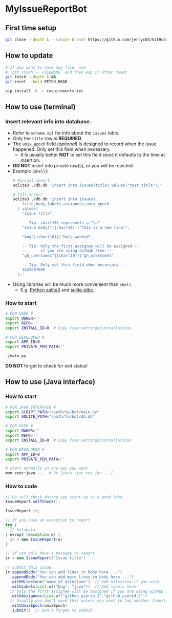 # MyIssueReportBot

## First time setup

```sh
git clone --depth 1 --single-branch https://github.com/jerryc05/GitHubIssueReportBot.git
```
## How to update

```sh
# If you want to save any file, use
# `git stash -- FILENAME` and then pop it after reset
git fetch --depth 1 &&
git reset --hard FETCH_HEAD

pip install -U -r requirements.txt
```

## How to use (terminal)

### Insert relevant info into database.
- Refer to `schema.sql` for info about the `issues` table.
- Only the `title` row is __REQUIRED__.
- The `unix_epoch` field (_optional_) is designed to record when the issue happened. Only set this field when necessary.
  - It is usually better __NOT__ to set this field since it defaults to the time at insertion.
- __DO NOT__ insert into private row(s), or you will be rejected.
- Example (`shell`):
  ```sh
  # Minimal insert
  sqlite3 ./db.db 'insert into issues(title) values("test title");'

  # Full insert
  sqlite3 ./db.db 'insert into issues(
      title,body,labels,assignees,unix_epoch
    ) values(
      "Issue title",

      -- Tip: char(10) represents a "\n" --
      "Issue body!"||char(10)||"This is a new line!",

      "bug"||char(10)||"help wanted",

      -- Tip: Only the first assignee will be assigned --
      --      if you are using GitHub Free --
      "gh_username1"||char(10)||"gh_username2",

      -- Tip: Only set this field when necessary --
      1625097600
    );'
- Using libraries will be much more convenient than `shell`.
  - E.g. [Python sqlite3](https://docs.python.org/3/library/sqlite3.html) and [sqlite-jdbc](https://github.com/xerial/sqlite-jdbc).

### How to start
```sh
# FOR USER #
export OWNER=''
export REPO=''
export INSTALL_ID=0  # Copy from settings/installations

# FOR DEVELOPER #
export APP_ID=0
export PRIVATE_PEM_PATH=''

./main.py
```
__DO NOT__ forget to check for exit status!

## How to use (Java interface)

### How to start

```sh
# FOR JAVA INTERFACE #
export SCRIPT_PATH="/path/to/bot/main.py"
export SQLITE_PATH="/path/to/bot/db.db"

# FOR USER #
export OWNER=''
export REPO=''
export INSTALL_ID=0  # Copy from settings/installations

# FOR DEVELOPER #
export APP_ID=0
export PRIVATE_PEM_PATH=''

# start normally in any way you want
mvn exec:java ...  # Or [java -jar xxx.jar ...]
```

### How to code

```java
// Do self check during app start-up is a good idea
IssueReport.selfCheck();
```

```java
IssueReport ir;

// If you have an exception to report
try {
  // balabala
} except (Exception e) {
  ir = new IssueReport(e)
}

// If you only have a message to report
ir = new IssueReport("Issue title")

// Submit this issue
ir.appendBody("You can add lines in body here ...")
  .appendBody("You can add more lines in body here ...")
  .withMilestone("name_of_milestone")  // Add milestone if you wish
  .withLabels(List.of("bug", "java"))  // Add labels here
  // Only the first assignee will be assigned if you are using GitHub free
  .withAssignees(List.of("github_userid_1","github_userid_2"))
  // Usually you don't need this unless you want to log another timestamp
  .withUnixEpoch(unixEpoch)
  .submit()  // Don't forget to submit
```
